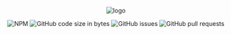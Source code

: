 <div align="center">

  ![logo](https://github.com/eshinhw/financial-data-crawler/assets/41933169/82a0940b-697c-4a29-9dc5-e26756720e15)

</div>

<div align="center">

  ![NPM](https://img.shields.io/npm/l/nextjs)
  ![GitHub code size in bytes](https://img.shields.io/github/languages/code-size/eshinhw/financial-data-crawler)
  ![GitHub issues](https://img.shields.io/github/issues/eshinhw/financial-data-crawler)
  ![GitHub pull requests](https://img.shields.io/github/issues-pr/eshinhw/financial-data-crawler)
  
</div>
